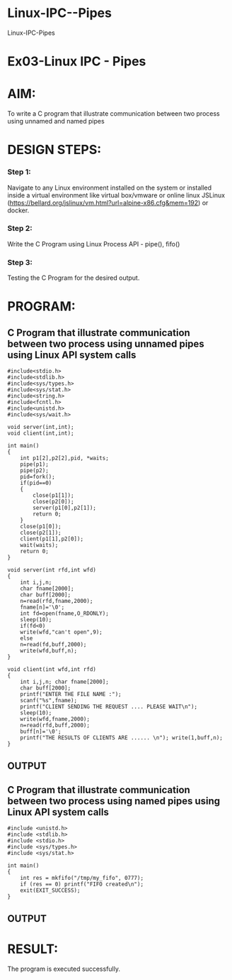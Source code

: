# Linux-IPC--Pipes
Linux-IPC-Pipes


# Ex03-Linux IPC - Pipes

# AIM:
To write a C program that illustrate communication between two process using unnamed and named pipes

# DESIGN STEPS:

### Step 1:

Navigate to any Linux environment installed on the system or installed inside a virtual environment like virtual box/vmware or online linux JSLinux (https://bellard.org/jslinux/vm.html?url=alpine-x86.cfg&mem=192) or docker.

### Step 2:

Write the C Program using Linux Process API - pipe(), fifo()

### Step 3:

Testing the C Program for the desired output. 

# PROGRAM:

## C Program that illustrate communication between two process using unnamed pipes using Linux API system calls
```
#include<stdio.h>
#include<stdlib.h>
#include<sys/types.h> 
#include<sys/stat.h> 
#include<string.h> 
#include<fcntl.h> 
#include<unistd.h>
#include<sys/wait.h>

void server(int,int); 
void client(int,int); 

int main() 
{ 
	int p1[2],p2[2],pid, *waits; 
	pipe(p1); 
	pipe(p2); 
	pid=fork(); 
	if(pid==0)
	{ 
		close(p1[1]); 
		close(p2[0]); 
		server(p1[0],p2[1]);
		return 0;
 	}
	close(p1[0]); 
	close(p2[1]); 
	client(p1[1],p2[0]); 
	wait(waits); 
	return 0;
} 

void server(int rfd,int wfd) 
{ 
	int i,j,n; 
	char fname[2000]; 
	char buff[2000];
	n=read(rfd,fname,2000);
	fname[n]='\0';
	int fd=open(fname,O_RDONLY);
	sleep(10); 
	if(fd<0) 
	write(wfd,"can't open",9); 
	else 
	n=read(fd,buff,2000); 
	write(wfd,buff,n); 
}

void client(int wfd,int rfd)
{
	int i,j,n; char fname[2000];
	char buff[2000];
	printf("ENTER THE FILE NAME :");
	scanf("%s",fname);
	printf("CLIENT SENDING THE REQUEST .... PLEASE WAIT\n");
	sleep(10);
	write(wfd,fname,2000);
	n=read(rfd,buff,2000);
	buff[n]='\0';
	printf("THE RESULTS OF CLIENTS ARE ...... \n"); write(1,buff,n);
}
```




## OUTPUT


## C Program that illustrate communication between two process using named pipes using Linux API system calls

```
#include <unistd.h>
#include <stdlib.h>
#include <stdio.h>
#include <sys/types.h>
#include <sys/stat.h>

int main()
{
	int res = mkfifo("/tmp/my_fifo", 0777);
	if (res == 0) printf("FIFO created\n");
	exit(EXIT_SUCCESS);
}
```



## OUTPUT


# RESULT:
The program is executed successfully.
